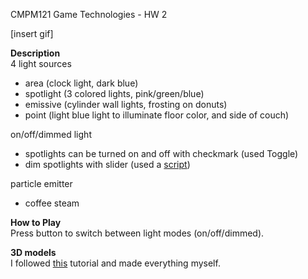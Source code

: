 CMPM121 Game Technologies - HW 2  

[insert gif] 

**Description**  
4 light sources

- area (clock light, dark blue)
- spotlight (3 colored lights, pink/green/blue)
- emissive (cylinder wall lights, frosting on donuts)
- point (light blue light to illuminate floor color, and side of couch)

on/off/dimmed light

- spotlights can be turned on and off with checkmark (used Toggle)
- dim spotlights with slider (used a [script](https://www.youtube.com/watch?v=T2tyoB5iwT8))

particle emitter

- coffee steam

**How to Play**  
Press button to switch between light modes (on/off/dimmed).

**3D models**  
I followed [this](https://www.youtube.com/watch?v=dEGJeVnWZAA) tutorial and made everything myself.
